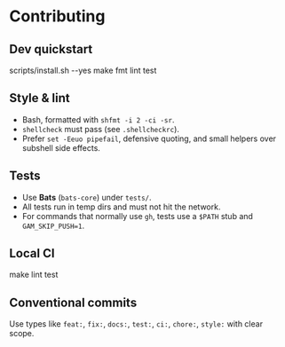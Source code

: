 # Contributing

## Dev quickstart

scripts/install.sh --yes
make fmt lint test

## Style & lint

- Bash, formatted with `shfmt -i 2 -ci -sr`.
- `shellcheck` must pass (see `.shellcheckrc`).
- Prefer `set -Eeuo pipefail`, defensive quoting, and small helpers over subshell side effects.

## Tests

- Use **Bats** (`bats-core`) under `tests/`.
- All tests run in temp dirs and must not hit the network.
- For commands that normally use `gh`, tests use a `$PATH` stub and `GAM_SKIP_PUSH=1`.

## Local CI

make lint test

## Conventional commits

Use types like `feat:`, `fix:`, `docs:`, `test:`, `ci:`, `chore:`, `style:` with clear scope.

